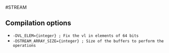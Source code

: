 #STREAM
## Compilation options
- `-DVL_ELEM={integer} ; Fix the vl in elements of 64 bits`
- `-DSTREAM_ARRAY_SIZE={integer} ; Size of the buffers to perform the operations`
